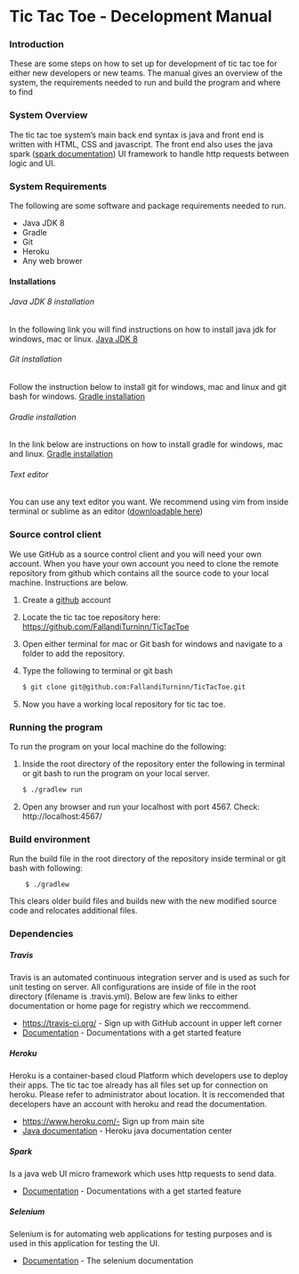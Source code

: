# Tic Tac Toe - Decelopment Manual

### Introduction
These are some steps on how to set up for development of tic tac toe for either new developers or new teams. The manual gives an overview of the system, the requirements needed to run and build the program and where to find

### System Overview
The tic tac toe system’s main back end syntax is java and front end is written with HTML, CSS and javascript. The front end also uses the java spark ([spark documentation](http://sparkjava.com/documentation#getting-started)) UI framework to handle http requests between logic and UI. 

### System Requirements
The following are some software and package requirements needed to run.
  - Java JDK 8
  - Gradle
  - Git
  - Heroku
  - Any web brower

#### Installations

###### Java JDK 8 installation
In the following link you will find instructions on how to install java jdk for windows, mac or linux.
[Java JDK 8](https://docs.oracle.com/javase/8/docs/technotes/guides/install/install_overview.html)

###### Git installation
Follow the instruction below to install git for windows, mac and linux and git bash for windows.
[Gradle installation](https://gradle.org/install/)

###### Gradle installation
In the link below are instructions on how to install gradle for windows, mac and linux.
[Gradle installation](https://gradle.org/install/)

###### Text editor
You can use any text editor you want. We recommend using vim from inside terminal or sublime as an editor ([downloadable here](https://www.sublimetext.com/3))	

### Source control client
We use GitHub as a source control client and you will need your own account. When you have your own account you need to clone the remote repository from github which contains all the source code to your local machine. Instructions are below.

1. Create a [github](www.github.com) account

2. Locate the tic tac toe repository here: https://github.com/FallandiTurninn/TicTacToe
3. Open either terminal for mac or Git bash for windows and navigate to a folder to add the repository.
4. Type the following to terminal or git bash
    ```sh
    $ git clone git@github.com:FallandiTurninn/TicTacToe.git
    ```

5. Now you have a working local repository for tic tac toe.

### Running the program
To run the program on your local machine do the following:
1. Inside the root directory of the repository enter the following in terminal or git bash to run the program on your local server.
    ```sh
    $ ./gradlew run
    ```

2. Open any browser and run your localhost with port 4567. Check: http://localhost:4567/

### Build environment
Run the build file in the root directory of the repository inside terminal or git bash with following: 

        $ ./gradlew

This clears older build files and builds new with the new modified source code and relocates additional files.

### Dependencies

##### Travis
Travis is an automated continuous integration server and is used as such for unit testing on server. All configurations are inside of file in the root directory (filename is .travis.yml). Below are few links to either documentation or home page for registry which we reccommend.

* https://travis-ci.org/ - Sign up with GitHub account in upper left corner
* [Documentation](https://docs.travis-ci.com/) - Documentations with a get started feature

##### Heroku
Heroku is a container-based cloud Platform which developers use to deploy their apps. The tic tac toe already
has all files set up for connection on heroku. Please refer to administrator about location. It is reccomended that
decelopers have an account with heroku and read the documentation.

* https://www.heroku.com/- Sign up from main site
* [Java documentation](https://devcenter.heroku.com/categories/java) - Heroku java documentation center

##### Spark
Is a java web UI micro framework which uses http requests to send data.

* [Documentation](http://sparkjava.com/documentation) - Documentations with a get started feature

##### Selenium
Selenium is for automating web applications for testing purposes and is used in 
this application for testing the UI. 

* [Documentation](http://www.seleniumhq.org/docs/) - The selenium documentation